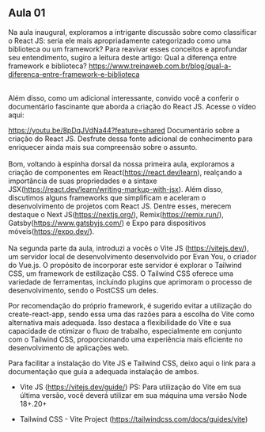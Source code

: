 ## Aula 01 
  Na aula inaugural, exploramos a intrigante discussão sobre como classificar o React JS: seria ele mais apropriadamente categorizado como uma biblioteca ou um framework? Para reavivar esses conceitos e aprofundar seu entendimento, sugiro a leitura deste artigo: Qual a diferença entre framework e biblioteca? https://www.treinaweb.com.br/blog/qual-a-diferenca-entre-framework-e-biblioteca

<br/>
Além disso, como um adicional interessante, convido você a conferir o documentário fascinante que aborda a criação do React JS. Acesse o vídeo aqui:

 https://youtu.be/8pDqJVdNa44?feature=shared
Documentário sobre a criação do React JS. Desfrute dessa fonte adicional de conhecimento para enriquecer ainda mais sua compreensão sobre o assunto.
<br/>
<br/>
Bom, voltando à espinha dorsal da nossa primeira aula,  exploramos a criação de componentes em React(https://react.dev/learn), realçando a importância de suas propriedades e a sintaxe JSX(https://react.dev/learn/writing-markup-with-jsx). Além disso, discutimos alguns frameworks que simplificam e aceleram o desenvolvimento de projetos com React JS. Dentre esses, merecem destaque o Next JS(https://nextjs.org/), Remix(https://remix.run/), Gatsby(https://www.gatsbyjs.com/) e Expo para dispositivos móveis(https://expo.dev/).
<br/>
<br/>
Na segunda parte da aula, introduzi a vocês o Vite JS (https://vitejs.dev/), um servidor local de desenvolvimento desenvolvido por Evan You, o criador do Vue.js. O propósito de incorporar este servidor é explorar o Tailwind CSS, um framework de estilização CSS. O Tailwind CSS oferece uma variedade de ferramentas, incluindo plugins que aprimoram o processo de desenvolvimento, sendo o PostCSS um deles.

Por recomendação do próprio framework, é sugerido evitar a utilização do create-react-app, sendo essa uma das razões para a escolha do Vite como alternativa mais adequada. Isso destaca a flexibilidade do Vite e sua capacidade de otimizar o fluxo de trabalho, especialmente em conjunto com o Tailwind CSS, proporcionando uma experiência mais eficiente no desenvolvimento de aplicações web.

Para facilitar a instalação do Vite JS e Tailwind CSS, deixo aqui o link para a documentação que guia a adequada instalação de ambos.
- Vite JS (https://vitejs.dev/guide/)
PS: Para utilização do Vite em sua última versão, você deverá utilizar em sua máquina uma versão Node 18+.20+

- Tailwind CSS - Vite Project (https://tailwindcss.com/docs/guides/vite)

